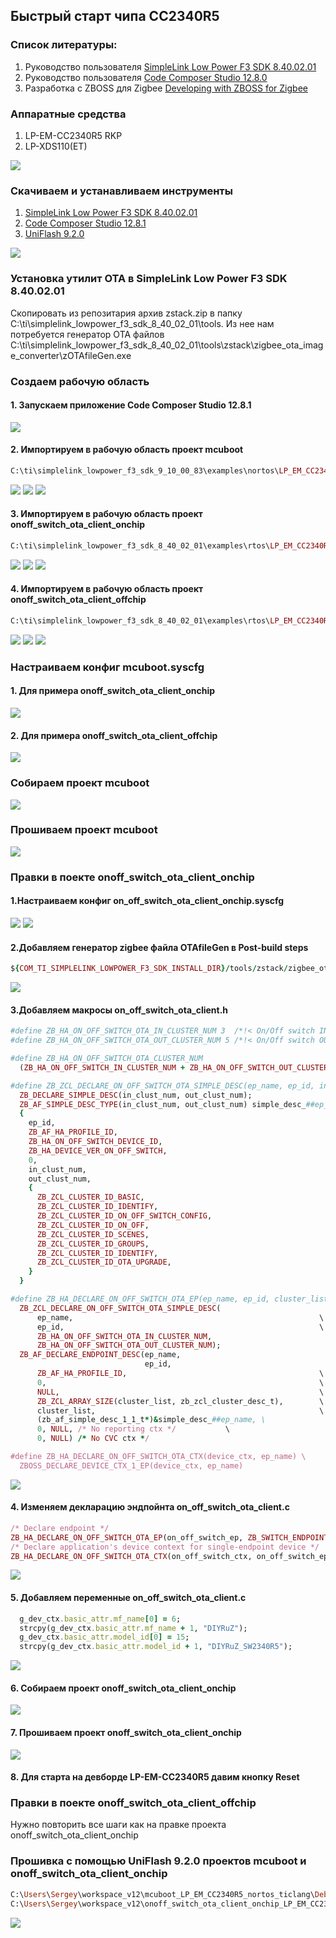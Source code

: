 ## Быстрый старт чипа CC2340R5
### Список литературы:
1. Руководство пользователя [SimpleLink Low Power F3 SDK 8.40.02.01](https://software-dl.ti.com/simplelink/esd/simplelink_lowpower_f3_sdk/8.40.02.01/exports/docs/zigbee/html/zboss-guide/index-cc23xx.html)
2. Руководство пользователя [Code Composer Studio 12.8.0 ](https://software-dl.ti.com/ccs/esd/documents/users_guide_12.8.0/ccs_getting-started.html)
3. Разработка с ZBOSS для Zigbee [Developing with ZBOSS for Zigbee](https://software-dl.ti.com/simplelink/esd/simplelink_lowpower_f3_sdk/9.11.00.18/exports/docs/third_party/zboss_r23/doxygen/html/index.html)
### Аппаратные средства
1. LP-EM-CC2340R5 RKP
2. LP-XDS110(ET)
   
  ![](/images/photo_2025-07-07_22-03-15.jpg)
### Скачиваем и устанавливаем инструменты
1. [SimpleLink Low Power F3 SDK 8.40.02.01](https://dr-download.ti.com/software-development/software-development-kit-sdk/MD-emMPuXshOG/8.40.02.01/simplelink_lowpower_f3_sdk_8_40_02_01.exe)
2. [Code Composer Studio 12.8.1](https://dr-download.ti.com/software-development/ide-configuration-compiler-or-debugger/MD-J1VdearkvK/12.8.1/CCS12.8.1.00005_win64.zip)
3. [UniFlash 9.2.0](https://dr-download.ti.com/software-development/software-programming-tool/MD-QeJBJLj8gq/9.2.0/uniflash_sl.9.2.0.5300.exe)

  ![](/images/2025-07-08_111020.png)
### Установка утилит OTA в SimpleLink Low Power F3 SDK 8.40.02.01
  Скопировать из репозитария архив zstack.zip в папку C:\ti\simplelink_lowpower_f3_sdk_8_40_02_01\tools.
  Из нее нам потребуется генератор OTA файлов C:\ti\simplelink_lowpower_f3_sdk_8_40_02_01\tools\zstack\zigbee_ota_image_converter\zOTAfileGen.exe
### Создаем рабочую область
#### 1. Запускаем приложение Code Composer Studio 12.8.1
  ![](/images/2025-07-07_175618.png)
#### 2. Импортируем в рабочую область проект mcuboot
```ruby
C:\ti\simplelink_lowpower_f3_sdk_9_10_00_83\examples\nortos\LP_EM_CC2340R5\mcuboot\mcuboot\ticlang
```
  ![](/images/2025-07-07_180639.png)
  ![](/images/2025-07-07_184241.png)
  ![](/images/2025-07-07_184620.png)
#### 3. Импортируем в рабочую область проект onoff_switch_ota_client_onchip
```ruby
C:\ti\simplelink_lowpower_f3_sdk_8_40_02_01\examples\rtos\LP_EM_CC2340R5\zigbee\onoff_switch_ota_client_onchip\freertos\ticlang
```
  ![](/images/2025-07-07_180639.png)
  ![](/images/2025-07-07_185545.png)
  ![](/images/2025-07-07_185742.png)
#### 4. Импортируем в рабочую область проект onoff_switch_ota_client_offchip
```ruby
C:\ti\simplelink_lowpower_f3_sdk_8_40_02_01\examples\rtos\LP_EM_CC2340R5\zigbee\onoff_switch_ota_client_offchip\freertos\ticlang
```
  ![](/images/2025-07-07_180639.png)
  ![](/images/2025-07-07_190403.png)
  ![](/images/2025-07-07_190522.png)

### Настраиваем конфиг mcuboot.syscfg
#### 1. Для примера onoff_switch_ota_client_onchip
![](/images/2025-07-07_192122.png)
#### 2. Для примера onoff_switch_ota_client_offchip
![](/images/2025-07-07_193615.png)
### Собираем проект mcuboot
![](/images/2025-07-07_194940.png)
### Прошиваем проект mcuboot
![](/images/2025-07-07_195339.png)
### Правки в поекте onoff_switch_ota_client_onchip
#### 1.Настраиваем конфиг on_off_switch_ota_client_onchip.syscfg
  ![](/images/2025-07-07_211623.png)
  ![](/images/2025-07-07_205929.png)
#### 2.Добавляем генератор zigbee файла OTAfileGen в Post-build steps
```ruby
${COM_TI_SIMPLELINK_LOWPOWER_F3_SDK_INSTALL_DIR}/tools/zstack/zigbee_ota_image_converter/zOTAfileGen ${BuildDirectory}/${BuildArtifactFileBaseName}_ota.bin ${BuildDirectory}/    BEBE 2340 00000002
```
  ![](/images/2025-07-07_203635.png)
#### 3.Добавляем макросы on_off_switch_ota_client.h
```ruby
#define ZB_HA_ON_OFF_SWITCH_OTA_IN_CLUSTER_NUM 3  /*!< On/Off switch IN clusters number */
#define ZB_HA_ON_OFF_SWITCH_OTA_OUT_CLUSTER_NUM 5 /*!< On/Off switch OUT clusters number */

#define ZB_HA_ON_OFF_SWITCH_OTA_CLUSTER_NUM                                      \
  (ZB_HA_ON_OFF_SWITCH_IN_CLUSTER_NUM + ZB_HA_ON_OFF_SWITCH_OUT_CLUSTER_NUM)

#define ZB_ZCL_DECLARE_ON_OFF_SWITCH_OTA_SIMPLE_DESC(ep_name, ep_id, in_clust_num, out_clust_num) \
  ZB_DECLARE_SIMPLE_DESC(in_clust_num, out_clust_num);                                        \
  ZB_AF_SIMPLE_DESC_TYPE(in_clust_num, out_clust_num) simple_desc_##ep_name =                 \
  {                                                                                           \
    ep_id,                                                                                    \
    ZB_AF_HA_PROFILE_ID,                                                                      \
    ZB_HA_ON_OFF_SWITCH_DEVICE_ID,                                                            \
    ZB_HA_DEVICE_VER_ON_OFF_SWITCH,                                                           \
    0,                                                                                        \
    in_clust_num,                                                                             \
    out_clust_num,                                                                            \
    {                                                                                         \
      ZB_ZCL_CLUSTER_ID_BASIC,                                                                \
      ZB_ZCL_CLUSTER_ID_IDENTIFY,                                                             \
      ZB_ZCL_CLUSTER_ID_ON_OFF_SWITCH_CONFIG,                                                 \
      ZB_ZCL_CLUSTER_ID_ON_OFF,                                                               \
      ZB_ZCL_CLUSTER_ID_SCENES,                                                               \
      ZB_ZCL_CLUSTER_ID_GROUPS,                                         \
      ZB_ZCL_CLUSTER_ID_IDENTIFY,                                       \
      ZB_ZCL_CLUSTER_ID_OTA_UPGRADE,                                       \
    }                                                                                         \
  }

#define ZB_HA_DECLARE_ON_OFF_SWITCH_OTA_EP(ep_name, ep_id, cluster_list) \
  ZB_ZCL_DECLARE_ON_OFF_SWITCH_OTA_SIMPLE_DESC(                          \
      ep_name,                                                       \
      ep_id,                                                         \
      ZB_HA_ON_OFF_SWITCH_OTA_IN_CLUSTER_NUM,                            \
      ZB_HA_ON_OFF_SWITCH_OTA_OUT_CLUSTER_NUM);                          \
  ZB_AF_DECLARE_ENDPOINT_DESC(ep_name,                                  \
                              ep_id,                                    \
      ZB_AF_HA_PROFILE_ID,                                           \
      0,                                                             \
      NULL,                                                          \
      ZB_ZCL_ARRAY_SIZE(cluster_list, zb_zcl_cluster_desc_t),        \
      cluster_list,                                                  \
      (zb_af_simple_desc_1_1_t*)&simple_desc_##ep_name, \
      0, NULL, /* No reporting ctx */           \
      0, NULL) /* No CVC ctx */

#define ZB_HA_DECLARE_ON_OFF_SWITCH_OTA_CTX(device_ctx, ep_name) \
  ZBOSS_DECLARE_DEVICE_CTX_1_EP(device_ctx, ep_name)
```
  ![](/images/2025-07-07_201728.png)
#### 4. Изменяем декларацию эндпойнта on_off_switch_ota_client.c
```ruby
/* Declare endpoint */
ZB_HA_DECLARE_ON_OFF_SWITCH_OTA_EP(on_off_switch_ep, ZB_SWITCH_ENDPOINT, on_off_switch_clusters);
/* Declare application's device context for single-endpoint device */
ZB_HA_DECLARE_ON_OFF_SWITCH_OTA_CTX(on_off_switch_ctx, on_off_switch_ep);
```
  ![](/images/2025-07-07_202253.png)
#### 5. Добавляем переменные on_off_switch_ota_client.c
```ruby
  g_dev_ctx.basic_attr.mf_name[0] = 6;
  strcpy(g_dev_ctx.basic_attr.mf_name + 1, "DIYRuZ");
  g_dev_ctx.basic_attr.model_id[0] = 15;
  strcpy(g_dev_ctx.basic_attr.model_id + 1, "DIYRuZ_SW2340R5");
```
  ![](/images/2025-07-07_202656.png)
#### 6. Собираем проект onoff_switch_ota_client_onchip  
  ![](/images/2025-07-07_205148.png)
#### 7. Прошиваем проект onoff_switch_ota_client_onchip 
  ![](/images/2025-07-07_210751.png)
#### 8. Для старта на девборде LP-EM-CC2340R5 давим кнопку Reset
### Правки в поекте onoff_switch_ota_client_offchip
  Нужно повторить все шаги как на правке проекта onoff_switch_ota_client_onchip
### Прошивка с помощью UniFlash 9.2.0 проектов mcuboot и onoff_switch_ota_client_onchip
```ruby
C:\Users\Sergey\workspace_v12\mcuboot_LP_EM_CC2340R5_nortos_ticlang\Debug\mcuboot_LP_EM_CC2340R5_nortos_ticlang.hex
C:\Users\Sergey\workspace_v12\onoff_switch_ota_client_onchip_LP_EM_CC2340R5_freertos_ticlang\Debug\onoff_switch_ota_client_onchip_LP_EM_CC2340R5_freertos_ticlang_ota.bin
```
   ![](/images/2025-07-08_104419.png)
